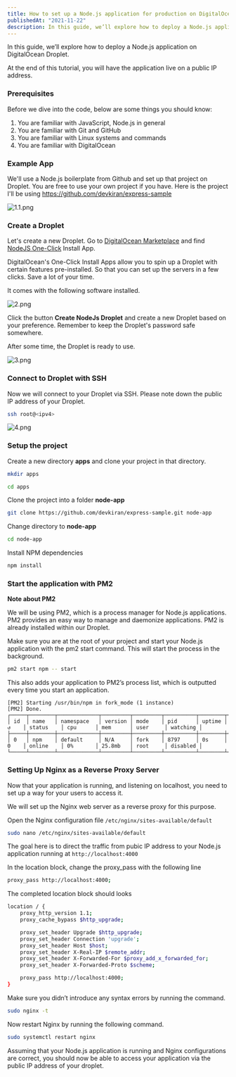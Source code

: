 ```yaml
---
title: How to set up a Node.js application for production on DigitalOcean Droplet
publishedAt: "2021-11-22"
description: In this guide, we’ll explore how to deploy a Node.js application on DigitalOcean Droplet.
---
```


In this guide, we’ll explore how to deploy a Node.js application on DigitalOcean Droplet.

At the end of this tutorial, you will have the application live on a public IP address.

### Prerequisites

Before we dive into the code, below are some things you should know:

1. You are familiar with JavaScript, Node.js in general
2. You are familiar with Git and GitHub
3. You are familiar with Linux systems and commands
4. You are familiar with DigitalOcean

### Example App

We'll use a Node.js boilerplate from Github and set up that project on Droplet. You are free to use your own project if you have. Here is the project I'll be using https://github.com/devkiran/express-sample

![1.1.png](https://cdn.hashnode.com/res/hashnode/image/upload/v1637247924646/yfqsseAKq.png)

### Create a Droplet

Let's create a new Droplet. Go to [DigitalOcean Marketplace](https://marketplace.digitalocean.com/category/frameworks) and find [NodeJS One-Click](https://marketplace.digitalocean.com/apps/nodejs) Install App.

DigitalOcean's One-Click Install Apps allow you to spin up a Droplet with certain features pre-installed. So that you can set up the servers in a few clicks. Save a lot of your time.

It comes with the following software installed.

![2.png](https://cdn.hashnode.com/res/hashnode/image/upload/v1637240340849/rM8L6ffoA.png)

Click the button **Create NodeJs Droplet** and create a new Droplet based on your preference. Remember to keep the Droplet's password safe somewhere.

After some time, the Droplet is ready to use.

![3.png](https://cdn.hashnode.com/res/hashnode/image/upload/v1637240367656/iE9OtRqHK.png)

### Connect to Droplet with SSH

Now we will connect to your Droplet via SSH. Please note down the public IP address of your Droplet.

```bash
ssh root@<ipv4>
```

![4.png](https://cdn.hashnode.com/res/hashnode/image/upload/v1637240382803/-H-WQR14F.png)

### Setup the project

Create a new directory **apps** and clone your project in that directory.

```bash
mkdir apps
```

```bash
cd apps
```

Clone the project into a folder **node-app**

```bash
git clone https://github.com/devkiran/express-sample.git node-app
```

Change directory to **node-app**

```bash
cd node-app
```

Install NPM dependencies

```bash
npm install
```

### Start the application with PM2

**Note about PM2**

We will be using PM2, which is a process manager for Node.js applications. PM2 provides an easy way to manage and daemonize applications. PM2 is already installed within our Droplet.

Make sure you are at the root of your project and start your Node.js application with the pm2 start command. This will start the process in the background.

```bash
pm2 start npm -- start
```

This also adds your application to PM2’s process list, which is outputted every time you start an application.

```
[PM2] Starting /usr/bin/npm in fork_mode (1 instance)
[PM2] Done.
┌─────┬────────┬─────────────┬─────────┬─────────┬──────────┬────────┬──────┬───────────┬──────────┬──────────┬──────────┬──────────┐
│ id  │ name   │ namespace   │ version │ mode    │ pid      │ uptime │ ↺    │ status    │ cpu      │ mem      │ user     │ watching │
├─────┼────────┼─────────────┼─────────┼─────────┼──────────┼────────┼──────┼───────────┼──────────┼──────────┼──────────┼──────────┤
│ 0   │ npm    │ default     │ N/A     │ fork    │ 8797     │ 0s     │ 0    │ online    │ 0%       │ 25.8mb   │ root     │ disabled │
└─────┴────────┴─────────────┴─────────┴─────────┴──────────┴────────┴──────┴───────────┴──────────┴──────────┴──────────┴──────────┘

```

### Setting Up Nginx as a Reverse Proxy Server

Now that your application is running, and listening on localhost, you need to set up a way for your users to access it.

We will set up the Nginx web server as a reverse proxy for this purpose.

Open the Nginx configuration file `/etc/nginx/sites-available/default`

```bash
sudo nano /etc/nginx/sites-available/default
```

The goal here is to direct the traffic from pubic IP address to your Node.js application running at `http://localhost:4000`

In the location block, change the proxy_pass with the following line

```bash
proxy_pass http://localhost:4000;
```

The completed location block should looks

```bash
location / {
	proxy_http_version 1.1;
	proxy_cache_bypass $http_upgrade;

	proxy_set_header Upgrade $http_upgrade;
	proxy_set_header Connection 'upgrade';
	proxy_set_header Host $host;
	proxy_set_header X-Real-IP $remote_addr;
	proxy_set_header X-Forwarded-For $proxy_add_x_forwarded_for;
	proxy_set_header X-Forwarded-Proto $scheme;

	proxy_pass http://localhost:4000;
}
```

Make sure you didn’t introduce any syntax errors by running the command.

```bash
sudo nginx -t
```

Now restart Nginx by running the following command.

```bash
sudo systemctl restart nginx
```

Assuming that your Node.js application is running and Nginx configurations are correct, you should now be able to access your application via the public IP address of your droplet.
